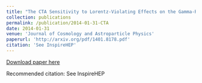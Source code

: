 ```yaml
---
title: "The CTA Sensitivity to Lorentz-Violating Effects on the Gamma-Ray Horizon"
collection: publications
permalink: /publication/2014-01-31-CTA
date: 2014-01-31
venue: 'Journal of Cosmology and Astroparticle Physics'
paperurl: 'http://arxiv.org/pdf/1401.8178.pdf'
citation: 'See InspireHEP'
---
```


<a href='http://arxiv.org/pdf/1401.8178.pdf'>Download paper here</a>

Recommended citation: See InspireHEP